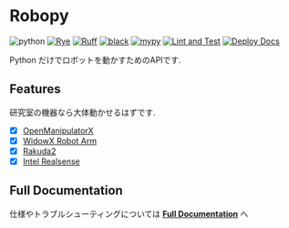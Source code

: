 # Robopy

![python](https://img.shields.io/badge/python-3.7%20|%203.8%20|%203.9%20|%203.10-blue)
[![Rye](https://img.shields.io/endpoint?url=https://raw.githubusercontent.com/astral-sh/rye/main/artwork/badge.json)](https://rye-up.com)
[![Ruff](https://img.shields.io/endpoint?url=https://raw.githubusercontent.com/charliermarsh/ruff/main/assets/badge/v2.json)](https://github.com/astral-sh/ruff)
[![black](https://img.shields.io/badge/code%20style-black-black.svg)](https://github.com/psf/black)
[![mypy](https://img.shields.io/badge/mypy-checked-blue)](http://mypy-lang.org/)
[![Lint and Test](https://github.com/nomutin/Robopy/actions/workflows/ci.yaml/badge.svg)](https://github.com/nomutin/Robopy/actions/workflows/ci.yaml)
[![Deploy Docs](https://github.com/nomutin/Robopy/actions/workflows/docs.yaml/badge.svg)](https://github.com/nomutin/Robopy/actions/workflows/docs.yaml)

Python だけでロボットを動かすためのAPIです.

## Features

研究室の機器なら大体動かせるはずです.

* [x] [OpenManipulatorX](https://emanual.robotis.com/docs/en/platform/openmanipulator_x/overview/)
* [x] [WidowX Robot Arm](https://www.unipos.net/find/product_item.php?id=3430)
* [x] [Rakuda2](https://github.com/ROBOTIS-JAPAN-GIT/rakuda2_example)
* [x] [Intel Realsense](https://www.intelrealsense.com/)

## Full Documentation

仕様やトラブルシューティングについては **[Full Documentation](https://nomutin.github.io/Robopy/)** へ
